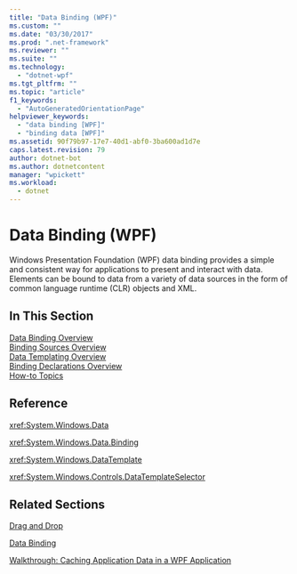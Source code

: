 ```yaml
---
title: "Data Binding (WPF)"
ms.custom: ""
ms.date: "03/30/2017"
ms.prod: ".net-framework"
ms.reviewer: ""
ms.suite: ""
ms.technology: 
  - "dotnet-wpf"
ms.tgt_pltfrm: ""
ms.topic: "article"
f1_keywords: 
  - "AutoGeneratedOrientationPage"
helpviewer_keywords: 
  - "data binding [WPF]"
  - "binding data [WPF]"
ms.assetid: 90f79b97-17e7-40d1-abf0-3ba600ad1d7e
caps.latest.revision: 79
author: dotnet-bot
ms.author: dotnetcontent
manager: "wpickett"
ms.workload: 
  - dotnet
---
```

# Data Binding (WPF)
Windows Presentation Foundation (WPF) data binding provides a simple and consistent way for applications to present and interact with data. Elements can be bound to data from a variety of data sources in the form of common language runtime (CLR) objects and XML.  
  
## In This Section  
 [Data Binding Overview](../../../../docs/framework/wpf/data/data-binding-overview.md)  
 [Binding Sources Overview](../../../../docs/framework/wpf/data/binding-sources-overview.md)  
 [Data Templating Overview](../../../../docs/framework/wpf/data/data-templating-overview.md)  
 [Binding Declarations Overview](../../../../docs/framework/wpf/data/binding-declarations-overview.md)  
 [How-to Topics](../../../../docs/framework/wpf/data/data-binding-how-to-topics.md)  
  
## Reference  
 <xref:System.Windows.Data>  
  
 <xref:System.Windows.Data.Binding>  
  
 <xref:System.Windows.DataTemplate>  
  
 <xref:System.Windows.Controls.DataTemplateSelector>  
  
## Related Sections  
 [Drag and Drop](../../../../docs/framework/wpf/advanced/drag-and-drop.md)  
  
 [Data Binding](../../../../docs/framework/wpf/advanced/optimizing-performance-data-binding.md)  
  
 [Walkthrough: Caching Application Data in a WPF Application](../../../../docs/framework/wpf/advanced/walkthrough-caching-application-data-in-a-wpf-application.md)
